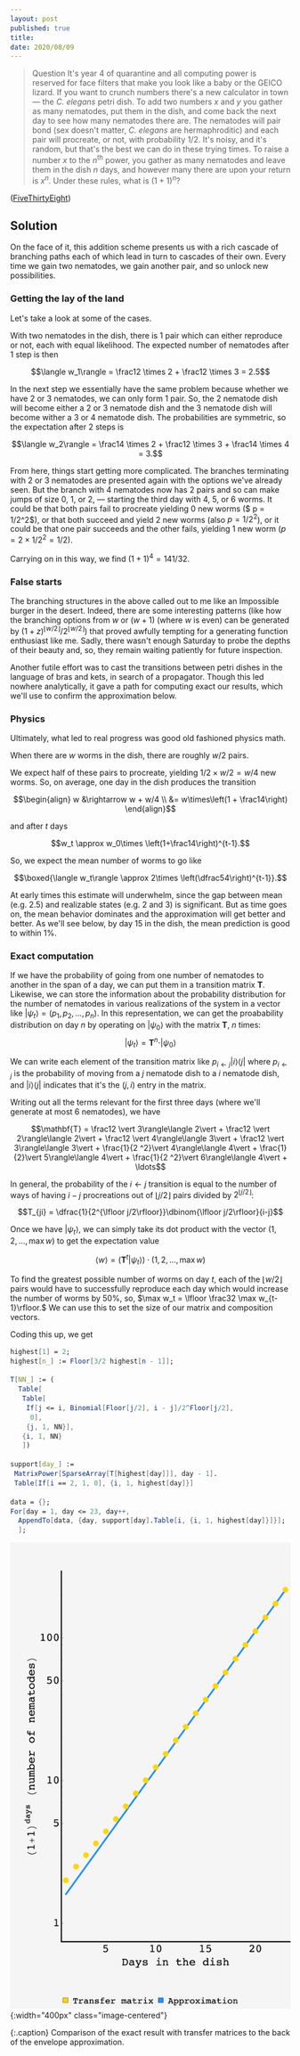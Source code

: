 ```yaml
---
layout: post
published: true
title: 
date: 2020/08/09
---
```


>Question It's year 4 of quarantine and all computing power is reserved for face filters that make you look like a baby or the GEICO lizard. If you want to crunch numbers there's a new calculator in town — the _C. elegans_ petri dish. To add two numbers $x$ and $y$ you gather as many nematodes, put them in the dish, and come back the next day to see how many nematodes there are. The nematodes will pair bond (sex doesn't matter, _C. elegans_ are hermaphroditic) and each pair will procreate, or not, with probability $1/2.$ It's noisy, and it's random, but that's the best we can do in these trying times. To raise a number $x$ to the $n^\text{th}$ power, you gather as many nematodes and leave them in the dish $n$ days, and however many there are upon your return is $x^n.$ Under these rules, what is $(1+1)^n$?

<!--more-->

([FiveThirtyEight](URL))

## Solution

On the face of it, this addition scheme presents us with a rich cascade of branching paths each of which lead in turn to cascades of their own. Every time we gain two nematodes, we gain another pair, and so unlock new possibilities. 

### Getting the lay of the land

Let's take a look at some of the cases.

With two nematodes in the dish, there is $1$ pair which can either reproduce or not, each with equal likelihood. The expected number of nematodes after $1$ step is then 

$$\langle w_1\rangle = \frac12 \times 2 + \frac12 \times 3 = 2.5$$ 

In the next step we essentially have the same problem because whether we have $2$ or $3$ nematodes, we can only form $1$ pair. So, the $2$ nematode dish will become either a $2$ or $3$ nematode dish and the $3$ nematode dish will become wither a $3$ or $4$ nematode dish. The probabilities are symmetric, so the expectation after $2$ steps is 

$$\langle w_2\rangle = \frac14 \times 2 + \frac12 \times 3 + \frac14 \times 4 = 3.$$

From here, things start getting more complicated. The branches terminating with $2$ or $3$ nematodes are presented again with the options we've already seen. But the branch with $4$ nematodes now has $2$ pairs and so can make jumps of size $0,$ $1,$ or $2,$ — starting the third day with $4,$ $5,$ or $6$ worms. It could be that both pairs fail to procreate yielding $0$ new worms ($ p = 1/2^2$), or that both succeed and yield $2$ new worms (also $p = 1/2^2$), or it could be that one pair succeeds and the other fails, yielding $1$ new worm ($p=2\times 1/2^2 = 1/2$).

Carrying on in this way, we find $\left(1+1\right)^4 = 141/32.$

### False starts

The branching structures in the above called out to me like an Impossible burger in the desert. Indeed, there are some interesting patterns (like how the branching options from $w$ or $\left(w+1\right)$ (where $w$ is even) can be generated by $(1+z)^{\lfloor w/2\rfloor}/2^{\lfloor w/2 \rfloor}$) that proved awfully tempting for a generating function enthusiast like me. Sadly, there wasn't enough Saturday to probe the depths of their beauty and, so, they remain waiting patiently for future inspection.

Another futile effort was to cast the transitions between petri dishes in the language of bras and kets, in search of a propagator. Though this led nowhere analytically, it gave a path for computing exact our results, which we'll use to confirm the approximation below.

### Physics 

Ultimately, what led to real progress was good old fashioned physics math.

When there are $w$ worms in the dish, there are roughly $w/2$ pairs. 

We expect half of these pairs to procreate, yielding $1/2\times w/2 = w/4$ new worms. So, on average, one day in the dish produces the transition

$$\begin{align}
w &\rightarrow w + w/4 \\
&= w\times\left(1 + \frac14\right)
\end{align}$$

and after $t$ days

$$w_t \approx w_0\times \left(1+\frac14\right)^{t-1}.$$

So, we expect the mean number of worms to go like

$$\boxed{\langle w_t\rangle \approx 2\times \left(\dfrac54\right)^{t-1}}.$$ 

At early times this estimate will underwhelm, since the gap between mean (e.g. $2.5$) and realizable states (e.g. $2$ and $3$) is significant. But as time goes on, the mean behavior dominates and the approximation will get better and better. As we'll see below, by day $15$ in the dish, the mean prediction is good to within $1\%.$

### Exact computation

If we have the probability of going from one number of nematodes to another in the span of a day, we can put them in a transition matrix $\mathbf{T}.$ Likewise, we can store the information about the probability distribution for the number of nematodes in various realizations of the system in a vector like $\vert \psi_t\rangle  = \left(p_1, p_2, \ldots, p_n\right).$ In this representation, we can get the proabability distribution on day $n$ by operating on $\vert\psi_0\rangle$ with the matrix $\mathbf{T}$, $n$ times:
$$\vert\psi_t\rangle = \mathbf{T}^n \cdot \vert\psi_0\rangle$$

We can write each element of the transition matrix like $p_{i\leftarrow j} \vert i\rangle\langle j\vert$ where $p_{i\leftarrow j}$ is the probability of moving from  a $j$ nematode dish to a $i$ nematode dish, and $\vert i\rangle\langle j\vert$ indicates that it's the $\left(j,i\right)$ entry in the matrix. 

Writing out all the terms relevant for the first three days (where we'll generate at most $6$ nematodes), we have

$$\mathbf{T} = \frac12 \vert 3\rangle\langle 2\vert + \frac12 \vert 2\rangle\langle 2\vert + \frac12 \vert 4\rangle\langle 3\vert + \frac12 \vert 3\rangle\langle 3\vert + \frac{1}{2 ^2}\vert 4\rangle\langle 4\vert + \frac{1}{2}\vert 5\rangle\langle 4\vert + \frac{1}{2 ^2}\vert 6\rangle\langle 4\vert + \ldots$$

In general, the probability of the $i\leftarrow j$ transition is equal to the number of ways of having $i-j$ procreations out of $\lfloor j/2\rfloor$ pairs divided by $2^{\lfloor j/2\rfloor}$:

$$T_{ji} = \dfrac{1}{2^{\lfloor j/2\rfloor}}\dbinom{\lfloor j/2\rfloor}{i-j}$$

Once we have $\vert\psi_t\rangle,$ we can simply take its dot product with the vector $\left(1,2,\ldots,\max w\right)$ to get the expectation value

$$\langle w \rangle = \left(\mathbf{T}^t\vert\psi_t\rangle\right)\cdot\left(1,2,\ldots,\max w\right)$$

To find the greatest possible number of worms on day $t$, each of the $\lfloor w/2\rfloor$ pairs would have to successfully reproduce each day which would increase the number of worms by $50\%,$ so, $\max w_t = \lfloor \frac32 \max w_{t-1}\rfloor.$ We can use this to set the size of our matrix and composition vectors.

Coding this up, we get 

```mathematica
highest[1] = 2;
highest[n_] := Floor[3/2 highest[n - 1]];

T[NN_] := (
  Table[
   Table[
    If[j <= i, Binomial[Floor[j/2], i - j]/2^Floor[j/2], 
     0],
    {j, 1, NN}],
   {i, 1, NN}
   ])
   
support[day_] := 
 MatrixPower[SparseArray[T[highest[day]]], day - 1].
 Table[If[i == 2, 1, 0], {i, 1, highest[day]}]
   
data = {};
For[day = 1, day <= 23, day++,
  AppendTo[data, {day, support[day].Table[i, {i, 1, highest[day]}]}];
  ];
```

![](/img/2020-08-07-nematode_plot.png){:width="400px" class="image-centered"}

{:.caption}
Comparison of the exact result with transfer matrices to the back of the envelope approximation.

<br>
